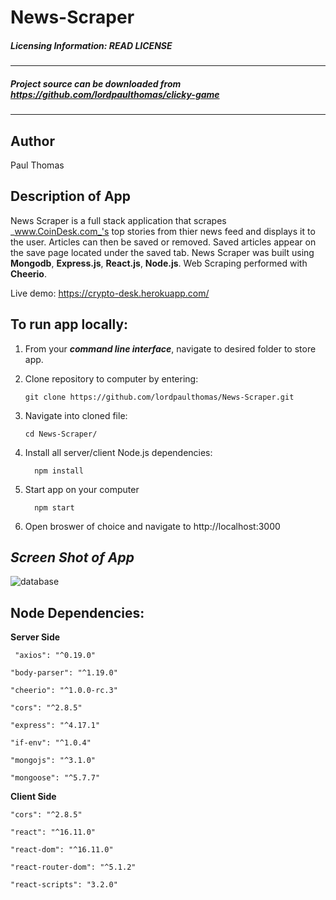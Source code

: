 # News-Scraper

##### Licensing Information: READ LICENSE
---
##### Project source can be downloaded from https://github.com/lordpaulthomas/clicky-game
----
Author
-----------
Paul Thomas


Description of App
-----------


News Scraper is a full stack application that scrapes _www.CoinDesk.com_'s top stories from thier news feed and displays it to the user.  Articles can then be saved or removed.  Saved articles appear on the save page located under the saved tab.  News Scraper was built using **Mongodb**, **Express.js**, **React.js**, **Node.js**.  Web Scraping performed with **Cheerio**.

Live demo: https://crypto-desk.herokuapp.com/

To run app locally:
--------
1) From your **_command line interface_**,
navigate to desired folder to store app.

2) Clone repository to computer by entering:

   ```git clone https://github.com/lordpaulthomas/News-Scraper.git```

3) Navigate into cloned file:  

   ```cd News-Scraper/``` 
4) Install all server/client Node.js dependencies:
   
   ```  npm install``` 

5) Start app on your computer 

   ```  npm start``` 
6) Open broswer of choice and navigate to http://localhost:3000



## **_Screen Shot of App_**

![database](./assets/screenShot.png)

Node Dependencies:
-----
**Server Side**

   ``` "axios": "^0.19.0"``` 

   ```"body-parser": "^1.19.0"``` 

   ```"cheerio": "^1.0.0-rc.3" ```

   ```"cors": "^2.8.5" ```

   ```"express": "^4.17.1" ```

   ```"if-env": "^1.0.4"``` 

   ```"mongojs": "^3.1.0"```
    
   ```"mongoose": "^5.7.7"``` 


**Client Side**

  ```"cors": "^2.8.5" ```

  ```"react": "^16.11.0"```
 
  ```"react-dom": "^16.11.0"```
 
  ```"react-router-dom": "^5.1.2"```
 
  ```"react-scripts": "3.2.0"```

